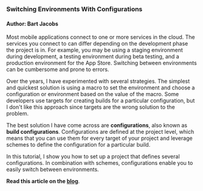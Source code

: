 ### Switching Environments With Configurations

#### Author: Bart Jacobs

Most mobile applications connect to one or more services in the cloud. The services you connect to can differ depending on the development phase the project is in. For example, you may be using a staging environment during development, a testing environment during beta testing, and a production environment for the App Store. Switching between environments can be cumbersome and prone to errors.

Over the years, I have experimented with several strategies. The simplest and quickest solution is using a macro to set the environment and choose a configuration or environment based on the value of the macro. Some developers use targets for creating builds for a particular configuration, but I don't like this approach since targets are the wrong solution to the problem.

The best solution I have come across are **configurations**, also known as **build configurations**. Configurations are defined at the project level, which means that you can use them for every target of your project and leverage schemes to define the configuration for a particular build.

In this tutorial, I show you how to set up a project that defines several configurations. In combination with schemes, configurations enable you to easily switch between environments.

**Read this article on the [blog](https://cocoacasts.com/switching-environments-with-configurations/)**.
